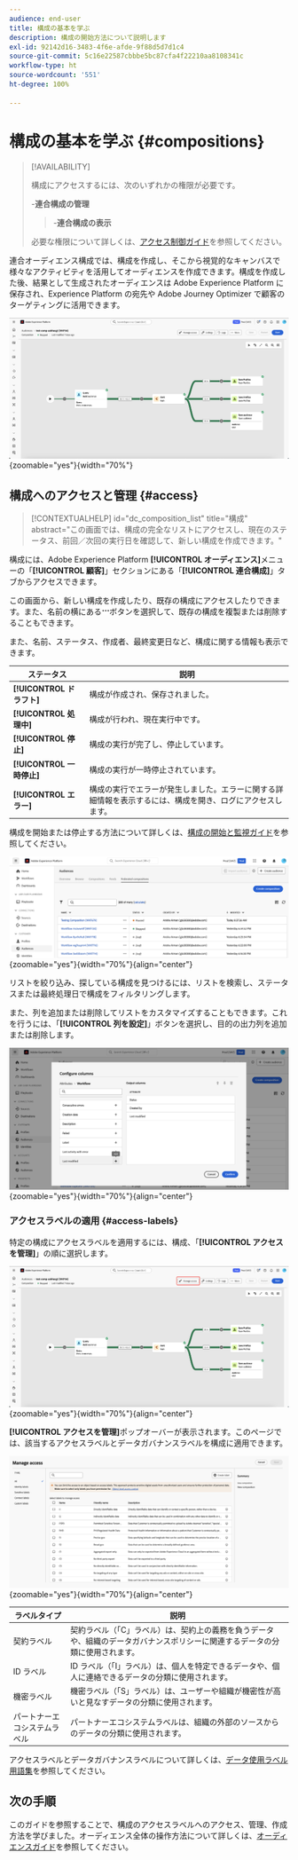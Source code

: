 ```yaml
---
audience: end-user
title: 構成の基本を学ぶ
description: 構成の開始方法について説明します
exl-id: 92142d16-3483-4f6e-afde-9f88d5d7d1c4
source-git-commit: 5c16e22587cbbbe5bc87cfa4f22210aa8108341c
workflow-type: ht
source-wordcount: '551'
ht-degree: 100%

---
```


# 構成の基本を学ぶ {#compositions}

>[!AVAILABILITY]
>
>構成にアクセスするには、次のいずれかの権限が必要です。
>
>-**連合構成の管理**
>>-**連合構成の表示**
>
>必要な権限について詳しくは、[アクセス制御ガイド](/help/governance-privacy-security/access-control.md)を参照してください。

連合オーディエンス構成では、構成を作成し、そこから視覚的なキャンバスで様々なアクティビティを活用してオーディエンスを作成できます。構成を作成した後、結果として生成されたオーディエンスは Adobe Experience Platform に保存され、Experience Platform の宛先や Adobe Journey Optimizer で顧客のターゲティングに活用できます。

![連合オーディエンス構成内にサンプルの構成ワークフローが表示されています。](assets/gs-compositions/composition-example.png){zoomable="yes"}{width="70%"}

## 構成へのアクセスと管理 {#access}

>[!CONTEXTUALHELP]
>id="dc_composition_list"
>title="構成"
>abstract="この画面では、構成の完全なリストにアクセスし、現在のステータス、前回／次回の実行日を確認して、新しい構成を作成できます。"

構成には、Adobe Experience Platform **[!UICONTROL オーディエンス]**&#x200B;メニューの「**[!UICONTROL 顧客]**」セクションにある「**[!UICONTROL 連合構成]**」タブからアクセスできます。

この画面から、新しい構成を作成したり、既存の構成にアクセスしたりできます。また、名前の横にある![省略記号](/help/assets/icons/more.png)ボタンを選択して、既存の構成を複製または削除することもできます。

また、名前、ステータス、作成者、最終変更日など、構成に関する情報も表示できます。

| ステータス | 説明 |
| ------ | ----------- |
| **[!UICONTROL ドラフト]** | 構成が作成され、保存されました。 |
| **[!UICONTROL 処理中]** | 構成が行われ、現在実行中です。 |
| **[!UICONTROL 停止]** | 構成の実行が完了し、停止しています。 |
| **[!UICONTROL 一時停止]** | 構成の実行が一時停止されています。 |
| **[!UICONTROL エラー]** | 構成の実行でエラーが発生しました。エラーに関する詳細情報を表示するには、構成を開き、ログにアクセスします。 |

構成を開始または停止する方法について詳しくは、[構成の開始と監視ガイド](./start-monitor-composition.md)を参照してください。

![使用可能な構成のリストが表示されています。](assets/gs-compositions/compositions-list.png){zoomable="yes"}{width="70%"}{align="center"}

リストを絞り込み、探している構成を見つけるには、リストを検索し、ステータスまたは最終処理日で構成をフィルタリングします。

また、列を追加または削除してリストをカスタマイズすることもできます。これを行うには、「**[!UICONTROL 列を設定]**」ボタンを選択し、目的の出力列を追加または削除します。

![構成の参照ページに追加できる使用可能な列のリストが表示されています。](assets/gs-compositions/compositions-columns.png){zoomable="yes"}{width="70%"}{align="center"}

### アクセスラベルの適用 {#access-labels}

特定の構成にアクセスラベルを適用するには、構成、「**[!UICONTROL アクセスを管理]**」の順に選択します。

![構成キャンバス内で「アクセスを管理」ボタンがハイライト表示されています。](assets/gs-compositions/select-manage-access.png){zoomable="yes"}{width="70%"}{align="center"}

**[!UICONTROL アクセスを管理]**&#x200B;ポップオーバーが表示されます。このページでは、該当するアクセスラベルとデータガバナンスラベルを構成に適用できます。

![「アクセスを管理」ポップオーバーが表示されています。構成に適用できる、すべてのラベルのリストが表示されています。](assets/gs-compositions/manage-access.png){zoomable="yes"}{width="70%"}{align="center"}

| ラベルタイプ | 説明 |
| ---------- | ----------- |
| 契約ラベル | 契約ラベル（「C」ラベル）は、契約上の義務を負うデータや、組織のデータガバナンスポリシーに関連するデータの分類に使用されます。 |
| ID ラベル | ID ラベル（「I」ラベル）は、個人を特定できるデータや、個人に連絡できるデータの分類に使用されます。 |
| 機密ラベル | 機密ラベル（「S」ラベル）は、ユーザーや組織が機密性が高いと見なすデータの分類に使用されます。 |
| パートナーエコシステムラベル | パートナーエコシステムラベルは、組織の外部のソースからのデータの分類に使用されます。 |

アクセスラベルとデータガバナンスラベルについて詳しくは、[データ使用ラベル用語集](https://experienceleague.adobe.com/ja/docs/experience-platform/data-governance/labels/reference)を参照してください。

## 次の手順

このガイドを参照することで、構成のアクセスラベルへのアクセス、管理、作成方法を学びました。オーディエンス全体の操作方法について詳しくは、[オーディエンスガイド](../start/audiences.md)を参照してください。
